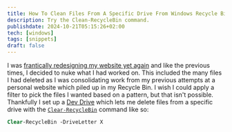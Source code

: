 ```yaml
---
title: How To Clean Files From A Specific Drive From Windows Recycle Bin
description: Try the Clean-RecycleBin command.
publishdate: 2024-10-21T05:15:26+02:00
tech: [windows]
tags: [snippets]
draft: false
---
```


I was [frantically redesigning my website yet again](/content/the-classics/blog/worry-stone.md) and like the previous times, I decided to nuke what I had worked on. This included the many files I had deleted as I was consolidating work from my previous attempts at a personal website which piled up in my Recycle Bin. I wish I could apply a filter to pick the files I wanted based on a pattern, but that isn't possible. Thankfully I set up a [Dev Drive](https://learn.microsoft.com/en-us/windows/dev-drive/) which lets me delete files from a specific drive with the [`Clear-RecycleBin`](https://learn.microsoft.com/en-us/powershell/module/microsoft.powershell.management/clear-recyclebin?view=powershell-7.4) command like so:

```ps
Clear-RecycleBin -DriveLetter X
```